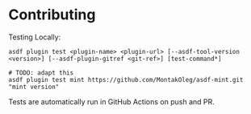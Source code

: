 # Contributing

Testing Locally:

```shell
asdf plugin test <plugin-name> <plugin-url> [--asdf-tool-version <version>] [--asdf-plugin-gitref <git-ref>] [test-command*]

# TODO: adapt this
asdf plugin test mint https://github.com/MontakOleg/asdf-mint.git "mint version"
```

Tests are automatically run in GitHub Actions on push and PR.
